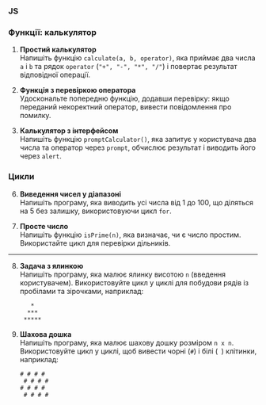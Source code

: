### **JS**

### **Функції: калькулятор**
1. **Простий калькулятор**  
   Напишіть функцію `calculate(a, b, operator)`, яка приймає два числа `a` і `b` та рядок `operator` (`"+", "-", "*", "/"`) і повертає результат відповідної операції.

2. **Функція з перевіркою оператора**  
   Удоскональте попередню функцію, додавши перевірку: якщо переданий некоректний оператор, вивести повідомлення про помилку.

3. **Калькулятор з інтерфейсом**  
   Напишіть функцію `promptCalculator()`, яка запитує у користувача два числа та оператор через `prompt`, обчислює результат і виводить його через `alert`.

[//]: # (4. **Калькулятор для масиву**  )

[//]: # (   Напишіть функцію `arrayCalculator&#40;array, operator&#41;`, яка приймає масив чисел та оператор і повертає результат застосування оператора до всіх елементів масиву &#40;наприклад, сума чи добуток&#41;.)

[//]: # (5. **Калькулятор з історією**  )

[//]: # (   Напишіть функцію `calculatorWithHistory&#40;a, b, operator&#41;`, яка зберігає в масиві історію всіх обчислень, виконаних цією функцією.)

[//]: # ()
[//]: # (---)

### **Цикли**
6. **Виведення чисел у діапазоні**  
   Напишіть програму, яка виводить усі числа від 1 до 100, що діляться на 5 без залишку, використовуючи цикл `for`.


7. **Просте число**  
   Напишіть функцію `isPrime(n)`, яка визначає, чи є число простим. Використайте цикл для перевірки дільників.

---

8. **Задача з ялинкою**  
   Напишіть програму, яка малює ялинку висотою `n` (введення користувачем). Використовуйте цикл у циклі для побудови рядів із пробілами та зірочками, наприклад:
   ```
      *
     ***
    *****
   ```

9. **Шахова дошка**  
    Напишіть програму, яка малює шахову дошку розміром `n x n`. Використовуйте цикл у циклі, щоб вивести чорні (`#`) і білі (` `) клітинки, наприклад:
    ```
    # # # #
     # # # #
    # # # #
     # # # #
    ```

